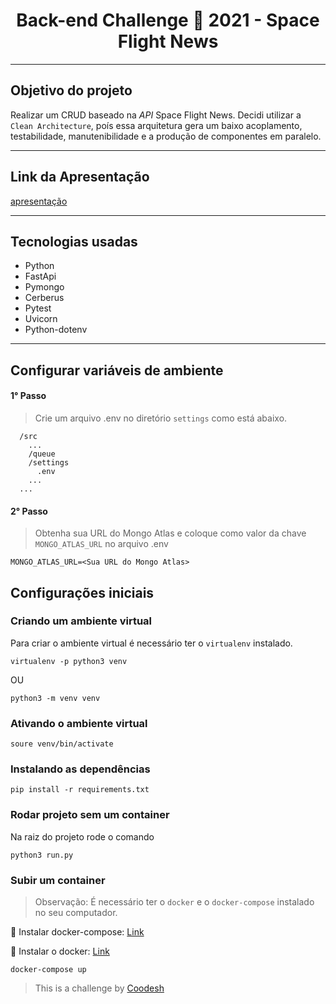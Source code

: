 <div align="center">
  <h1>Back-end Challenge 🏅 2021 - Space Flight News</h1>
</div>

----

## Objetivo do projeto

Realizar um CRUD baseado na *API* Space Flight News. Decidi utilizar a `Clean Architecture`, poís essa arquitetura gera um baixo acoplamento, testabilidade, manutenibilidade e a produção de componentes em paralelo.

---

## Link da Apresentação

[apresentação]()

---

## Tecnologias usadas
 - Python
 - FastApi
 - Pymongo
 - Cerberus
 - Pytest
 - Uvicorn
 - Python-dotenv
 
---

## Configurar variáveis de ambiente

#### 1° Passo

> Crie um arquivo .env no diretório `settings` como está abaixo.

```
  /src
    ...
    /queue
    /settings
      .env
    ...
  ...
```
#### 2° Passo

> Obtenha sua URL do Mongo Atlas e coloque como valor da chave `MONGO_ATLAS_URL` no arquivo .env

```
MONGO_ATLAS_URL=<Sua URL do Mongo Atlas>
```

## Configurações iniciais

### Criando um ambiente virtual

Para criar o ambiente virtual é necessário ter o `virtualenv` instalado.


```
virtualenv -p python3 venv
```

OU

```
python3 -m venv venv
```

### Ativando o ambiente virtual

```
soure venv/bin/activate
```

### Instalando as dependências

```
pip install -r requirements.txt
```

### Rodar projeto sem um container

Na raiz do projeto rode o comando

```
python3 run.py
```

### Subir um container

> Observação: É necessário ter o `docker` e o `docker-compose` instalado no seu computador.

🔗 Instalar docker-compose: [Link](https://docs.docker.com/compose/install/)

🔗 Instalar o docker: [Link](https://docs.docker.com/get-docker/)


```
docker-compose up
```

> This is a challenge by [Coodesh](https://coodesh.com/)
